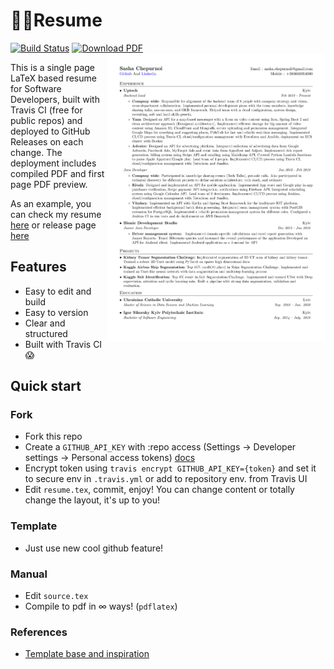 
# 👨‍💻Resume 
[![Build Status](https://travis-ci.com/AChepurnoi/resume.svg?token=dFANEVvUn3HF3pZ9jc1Z&branch=master)](https://travis-ci.com/AChepurnoi/resume) 
[![Download PDF](https://img.shields.io/badge/download-PDF-green.svg)](https://github.com/AChepurnoi/resume/releases/download/latest-build/resume.pdf)
<a href="https://github.com/AChepurnoi/resume/releases/download/latest-build/resume.pdf">
<img src="assets/preview.png" height=460px width=350px align="right"/>
</a>

This is a single page LaTeX based resume for Software Developers, built with Travis CI (free for public repos) and deployed to GitHub Releases on each change. 
The deployment includes compiled PDF and first page PDF preview.

As an example, you can check my resume [here](https://github.com/AChepurnoi/resume/releases/download/latest-build/resume.pdf) or release page [here](https://github.com/AChepurnoi/resume/releases)

## Features
* Easy to edit and build
* Easy to version
* Clear and structured
* Built with Travis CI 😱



## Quick start
### Fork
* Fork this repo
* Create a `GITHUB_API_KEY` with :repo access (Settings -> Developer settings -> Personal access tokens) 
[docs](https://docs.travis-ci.com/user/deployment/releases/#authenticating-with-an-oauth-token)
* Encrypt token  using `travis encrypt GITHUB_API_KEY={token}` and set it to secure env in `.travis.yml` or add to repository env. from Travis UI
* Edit `resume.tex`, commit, enjoy! You can change content or totally change the layout, it's up to you!
### Template
* Just use new cool github feature!
### Manual
* Edit `source.tex`
* Compile to pdf in ∞ ways! (`pdflatex`)

### References
* [Template base and inspiration](https://github.com/sb2nov/resume)



